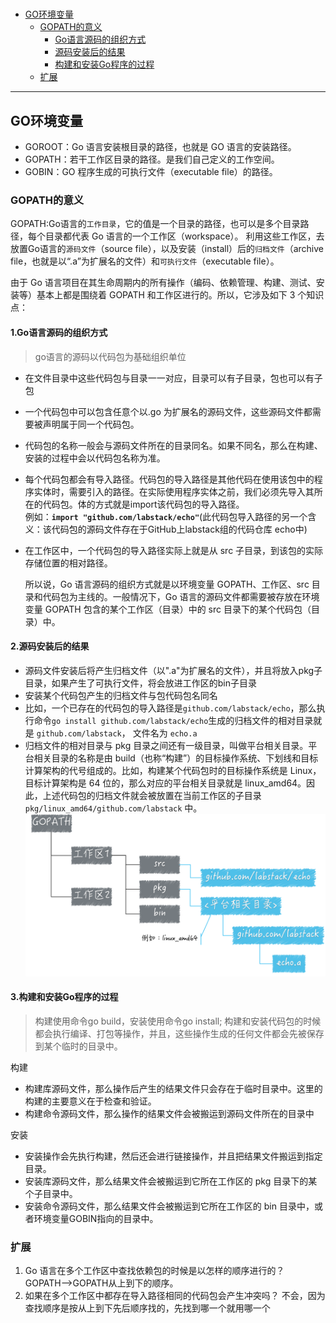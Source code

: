 #

* [GO环境变量](#GO环境变量)
  * [GOPATH的意义](#GOPATH的意义)
    * [Go语言源码的组织方式](#1.Go语言源码的组织方式)
    * [源码安装后的结果](#2.源码安装后的结果)
    * [构建和安装Go程序的过程](#3.构建和安装Go程序的过程)
  * [扩展](#扩展)

---

## GO环境变量

* GOROOT：Go 语言安装根目录的路径，也就是 GO 语言的安装路径。
* GOPATH：若干工作区目录的路径。是我们自己定义的工作空间。
* GOBIN：GO 程序生成的可执行文件（executable file）的路径。

### GOPATH的意义

GOPATH:Go语言的`工作目录`，它的值是一个目录的路径，也可以是多个目录路径，每个目录都代表 Go 语言的一个工作区（workspace）。
利用这些工作区，去放置Go语言的`源码文件`（source file），以及安装（install）后的`归档文件`（archive file，也就是以“.a”为扩展名的文件）和`可执行文件`（executable file）。

由于 Go 语言项目在其生命周期内的所有操作（编码、依赖管理、构建、测试、安装等）基本上都是围绕着 GOPATH 和工作区进行的。所以，它涉及如下 3 个知识点：

#### 1.Go语言源码的组织方式

> go语言的源码以代码包为基础组织单位

* 在文件目录中这些代码包与目录一一对应，目录可以有子目录，包也可以有子包
* 一个代码包中可以包含任意个以.go 为扩展名的源码文件，这些源码文件都需要被声明属于同一个代码包。
* 代码包的名称一般会与源码文件所在的目录同名。如果不同名，那么在构建、安装的过程中会以代码包名称为准。
* 每个代码包都会有导入路径。代码包的导入路径是其他代码在使用该包中的程序实体时，需要引入的路径。在实际使用程序实体之前，我们必须先导入其所在的代码包。体的方式就是import该代码包的导入路径。  
  例如：**`import "github.com/labstack/echo"`**(此代码包导入路径的另一个含义：该代码包的源码文件存在于GitHub上labstack组的代码仓库 echo中)
* 在工作区中，一个代码包的导入路径实际上就是从 src 子目录，到该包的实际存储位置的相对路径。
  
  所以说，Go 语言源码的组织方式就是以环境变量 GOPATH、工作区、src 目录和代码包为主线的。一般情况下，Go 语言的源码文件都需要被存放在环境变量 GOPATH 包含的某个工作区（目录）中的 src 目录下的某个代码包（目录）中。

#### 2.源码安装后的结果

* 源码文件安装后将产生归档文件（以".a"为扩展名的文件），并且将放入pkg子目录，如果产生了可执行文件，将会放进工作区的bin子目录
* 安装某个代码包产生的归档文件与包代码包名同名
* 比如，一个已存在的代码包的导入路径是`github.com/labstack/echo`，那么执行命令`go install github.com/labstack/echo`生成的归档文件的相对目录就是 `github.com/labstack`， 文件名为 `echo.a`
* 归档文件的相对目录与 pkg 目录之间还有一级目录，叫做平台相关目录。平台相关目录的名称是由 build（也称“构建”）的目标操作系统、下划线和目标计算架构的代号组成的。比如，构建某个代码包时的目标操作系统是 Linux，目标计算架构是 64 位的，那么对应的平台相关目录就是 linux_amd64。因此，上述代码包的归档文件就会被放置在当前工作区的子目录 `pkg/linux_amd64/github.com/labstack` 中。  
![pkg目录结构](./resource/pkg目录结构.png)

#### 3.构建和安装Go程序的过程

> 构建使用命令go build，安装使用命令go install; 构建和安装代码包的时候都会执行编译、打包等操作，并且，这些操作生成的任何文件都会先被保存到某个临时的目录中。

构建

* 构建库源码文件，那么操作后产生的结果文件只会存在于临时目录中。这里的构建的主要意义在于检查和验证。
* 构建命令源码文件，那么操作的结果文件会被搬运到源码文件所在的目录中

安装

* 安装操作会先执行构建，然后还会进行链接操作，并且把结果文件搬运到指定目录。
* 安装库源码文件，那么结果文件会被搬运到它所在工作区的 pkg 目录下的某个子目录中。
* 安装命令源码文件，那么结果文件会被搬运到它所在工作区的 bin 目录中，或者环境变量GOBIN指向的目录中。

### 扩展

1. Go 语言在多个工作区中查找依赖包的时候是以怎样的顺序进行的？  
  GOPATH——>GOPATH从上到下的顺序。
2. 如果在多个工作区中都存在导入路径相同的代码包会产生冲突吗？
  不会，因为查找顺序是按从上到下先后顺序找的，先找到哪一个就用哪一个
